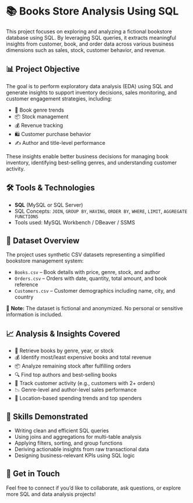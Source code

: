<h1>📚 Books Store Analysis Using SQL</h1>

<p>This project focuses on exploring and analyzing a fictional bookstore database using SQL. By leveraging SQL queries, it extracts meaningful insights from customer, book, and order data across various business dimensions such as sales, stock, customer behavior, and revenue.</p>

<h2>📊 Project Objective</h2>

<p>The goal is to perform exploratory data analysis (EDA) using SQL and generate insights to support inventory decisions, sales monitoring, and customer engagement strategies, including:</p>

<ul>
  <li>📗 Book genre trends</li>
  <li>📦 Stock management</li>
  <li>💰 Revenue tracking</li>
  <li>🛍️ Customer purchase behavior</li>
  <li>✍️ Author and title-level performance</li>
</ul>

<p>These insights enable better business decisions for managing book inventory, identifying best-selling genres, and understanding customer activity.</p>

<h2>🛠 Tools & Technologies</h2>

<ul>
  <li><strong>SQL</strong> (MySQL or SQL Server)</li>
  <li>SQL Concepts: <code>JOIN</code>, <code>GROUP BY</code>, <code>HAVING</code>, <code>ORDER BY</code>, <code>WHERE</code>, <code>LIMIT</code>, <code>AGGREGATE FUNCTIONS</code></li>
  <li>Tools used: MySQL Workbench / DBeaver / SSMS</li>
</ul>

<h2>📁 Dataset Overview</h2>

<p>The project uses synthetic CSV datasets representing a simplified bookstore management system:</p>

<ul>
  <li><code>Books.csv</code> – Book details with price, genre, stock, and author</li>
  <li><code>Orders.csv</code> – Orders with date, quantity, total amount, and book reference</li>
  <li><code>Customers.csv</code> – Customer demographics including name, city, and country</li>
</ul>

<p>🔐 <strong>Note:</strong> The dataset is fictional and anonymized. No personal or sensitive information is included.</p>

<h2>📈 Analysis & Insights Covered</h2>

<ul>
  <li>📖 Retrieve books by genre, year, or stock</li>
  <li>💰 Identify most/least expensive books and total revenue</li>
  <li>📦 Analyze remaining stock after fulfilling orders</li>
  <li>🔍 Find top authors and best-selling books</li>
  <li>👥 Track customer activity (e.g., customers with 2+ orders)</li>
  <li>📉 Genre-level and author-level sales performance</li>
  <li>📍 Location-based spending trends and top spenders</li>
</ul>

<h2>🧠 Skills Demonstrated</h2>

<ul>
  <li>Writing clean and efficient SQL queries</li>
  <li>Using joins and aggregations for multi-table analysis</li>
  <li>Applying filters, sorting, and group functions</li>
  <li>Deriving actionable insights from raw transactional data</li>
  <li>Designing business-relevant KPIs using SQL logic</li>
</ul>

<h2>📣 Get in Touch</h2>

<p>Feel free to connect if you’d like to collaborate, ask questions, or explore more SQL and data analysis projects!</p>
